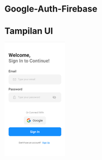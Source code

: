 # Google-Auth-Firebase

# Tampilan UI
<img src="https://github.com/Musliminnn/Google-Auth-Firebase/blob/main/assets/images/UI.png" width="200">
